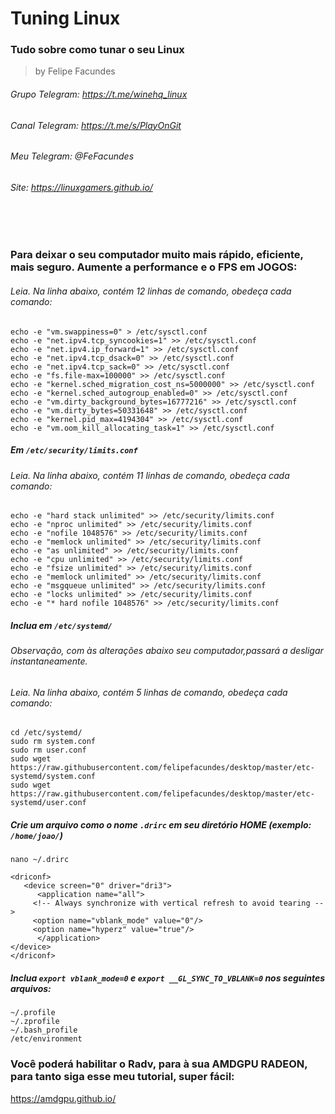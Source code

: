 # Tuning Linux
### Tudo sobre como tunar o seu Linux

> by Felipe Facundes
###### Grupo Telegram: https://t.me/winehq_linux
###### Canal Telegram: https://t.me/s/PlayOnGit
###### Meu Telegram: @FeFacundes
###### Site: https://linuxgamers.github.io/

<br></br>

### Para deixar o seu computador muito mais rápido, eficiente, mais seguro. Aumente a performance e o FPS em JOGOS:
###### Leia. Na linha abaixo, contém 12 linhas de comando, obedeça cada comando:
```
echo -e "vm.swappiness=0" > /etc/sysctl.conf
echo -e "net.ipv4.tcp_syncookies=1" >> /etc/sysctl.conf
echo -e "net.ipv4.ip_forward=1" >> /etc/sysctl.conf
echo -e "net.ipv4.tcp_dsack=0" >> /etc/sysctl.conf
echo -e "net.ipv4.tcp_sack=0" >> /etc/sysctl.conf
echo -e "fs.file-max=100000" >> /etc/sysctl.conf
echo -e "kernel.sched_migration_cost_ns=5000000" >> /etc/sysctl.conf
echo -e "kernel.sched_autogroup_enabled=0" >> /etc/sysctl.conf
echo -e "vm.dirty_background_bytes=16777216" >> /etc/sysctl.conf
echo -e "vm.dirty_bytes=50331648" >> /etc/sysctl.conf
echo -e "kernel.pid_max=4194304" >> /etc/sysctl.conf
echo -e "vm.oom_kill_allocating_task=1" >> /etc/sysctl.conf
```

##### Em `/etc/security/limits.conf`  
###### Leia. Na linha abaixo, contém 11 linhas de comando, obedeça cada comando:
```
echo -e "hard stack unlimited" >> /etc/security/limits.conf
echo -e "nproc unlimited" >> /etc/security/limits.conf
echo -e "nofile 1048576" >> /etc/security/limits.conf
echo -e "memlock unlimited" >> /etc/security/limits.conf
echo -e "as unlimited" >> /etc/security/limits.conf
echo -e "cpu unlimited" >> /etc/security/limits.conf
echo -e "fsize unlimited" >> /etc/security/limits.conf
echo -e "memlock unlimited" >> /etc/security/limits.conf
echo -e "msgqueue unlimited" >> /etc/security/limits.conf
echo -e "locks unlimited" >> /etc/security/limits.conf
echo -e "* hard nofile 1048576" >> /etc/security/limits.conf
```
##### Inclua em `/etc/systemd/`
###### Observação, com às alterações abaixo seu computador,passará a desligar instantaneamente.
###### Leia. Na linha abaixo, contém 5 linhas de comando, obedeça cada comando:
```
cd /etc/systemd/
sudo rm system.conf
sudo rm user.conf
sudo wget https://raw.githubusercontent.com/felipefacundes/desktop/master/etc-systemd/system.conf
sudo wget https://raw.githubusercontent.com/felipefacundes/desktop/master/etc-systemd/user.conf
```

##### Crie um arquivo como o nome `.drirc` em seu diretório HOME (exemplo: `/home/joao/`)

`nano ~/.drirc`

```
<driconf>
   <device screen="0" driver="dri3">
      <application name="all">
	 <!-- Always synchronize with vertical refresh to avoid tearing -->
	 <option name="vblank_mode" value="0"/>
	 <option name="hyperz" value="true"/>
      </application>
</device>
</driconf>
```
##### Inclua `export vblank_mode=0` e `export __GL_SYNC_TO_VBLANK=0` nos seguintes arquivos:
```
~/.profile
~/.zprofile
~/.bash_profile
/etc/environment
```
### Você poderá habilitar o Radv, para à sua AMDGPU RADEON, para tanto siga esse meu tutorial, super fácil:

https://amdgpu.github.io/
